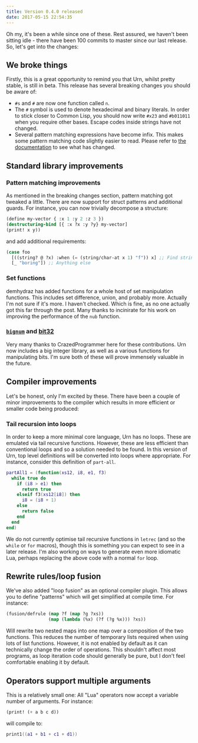 ```yaml
---
title: Version 0.4.0 released
date: 2017-05-15 22:54:35
---
```


Oh my, it's been a while since one of these. Rest assured, we haven't been sitting idle - there have been 100 commits to master since our last release. So, let's get into the changes:

## We broke things
Firstly, this is a great opportunity to remind you that Urn, whilst pretty stable, is still in beta. This release has several breaking changes you should be aware of:

 - `#s` and `#` are now one function called `n`.
 - The `#` symbol is used to denote hexadecimal and binary literals. In order to stick closer to Common Lisp, you should now write `#x23` and `#b011011` when you require other bases. Escape codes inside strings have not changed.
 - Several pattern matching expressions have become infix. This makes some pattern matching code slightly easier to read. Please refer to [the documentation]("https://squiddev.github.io/urn/docs/lib.match.html") to see what has changed.

## Standard library improvements
### Pattern matching improvements
As mentioned in the breaking changes section, pattern matching got tweaked a little. There are now support for struct patterns and additional guards. For instance, you can now trivially decompose a structure:

```cl
(define my-vector { :x 1 :y 2 :z 3 })
(destructuring-bind [{ :x ?x :y ?y} my-vector]
(print! x y))
```

and add additional requirements:

```cl
(case foo
  [((string? @ ?x) :when (= (string/char-at x 1) "f")) x] ;; Find strings which start with "f".
  [_ "boring"]) ;; Anything else
```

### Set functions
demhydraz has added functions for a whole host of set manipulation functions. This includes set difference, union, and
probably more. Actually I'm not sure if it's more. I haven't checked. Which is fine, as no one actually got this far
through the post. Many thanks to incinirate for his work on improving the performance of the `nub` function.

### [`bignum`]("https://squiddev.github.io/urn/docs/lib.extra.bignum.html") and [bit32]("https://squiddev.github.io/urn/docs/lib.lua.bit32.html")
Very many thanks to CrazedProgrammer here for these contributions. Urn now includes a big integer library, as well as a
various functions for manipulating bits. I'm sure both of these will prove immensely valuable in the future.

## Compiler improvements
Let's be honest, only I'm excited by these. There have been a couple of minor improvements to the compiler which results
in more efficient or smaller code being produced:

### Tail recursion into loops
In order to keep a more minimal core language, Urn has no loops. These are emulated via tail recursive
functions. However, these are less efficient than conventional loops and so a solution needed to be found. In this
version of Urn, top level definitions will be converted into loops where appropriate. For instance, consider this
definition of `part-all`.

```lua
partAll1 = (function(xs12, i8, e1, f3)
  while true do
    if (i8 > e1) then
      return true
    elseif f3(xs12[i8]) then
      i8 = (i8 + 1)
    else
      return false
    end
  end
end)
```

We do not currently optimise tail recursive functions in `letrec` (and so the `while` or `for` macros), though this is
something you can expect to see in a later release. I'm also working on ways to generate even more idiomatic Lua,
perhaps replacing the above code with a normal `for` loop.

## Rewrite rules/loop fusion
We've also added "loop fusion" as an optional compiler plugin. This allows you to define "patterns" which will get
simplified at compile time. For instance:

```cl
(fusion/defrule (map ?f (map ?g ?xs))
                (map (lambda (%x) (?f (?g %x))) ?xs))
```

Will rewrite two nested maps into one map over a composition of the two functions. This reduces the number of temporary
lists required when using lots of list functions. However, it is not enabled by default as it can technically change the
order of operations. This shouldn't affect most programs, as loop iteration code should generally be pure, but I don't
feel comfortable enabling it by default.

## Operators support multiple arguments
This is a relatively small one: All "Lua" operators now accept a variable number of arguments. For instance:

```cl
(print! (+ a b c d))
```

will compile to:

```lua
print1((a1 + b1 + c1 + d1))
```
